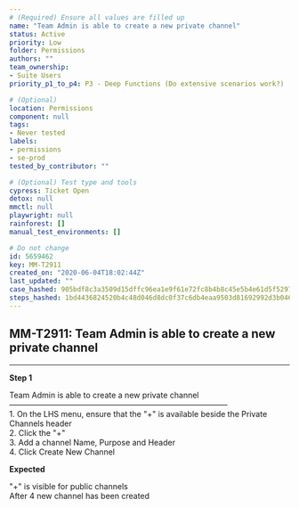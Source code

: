 ```yaml
---
# (Required) Ensure all values are filled up
name: "Team Admin is able to create a new private channel"
status: Active
priority: Low
folder: Permissions
authors: ""
team_ownership:
- Suite Users
priority_p1_to_p4: P3 - Deep Functions (Do extensive scenarios work?)

# (Optional)
location: Permissions
component: null
tags:
- Never tested
labels:
- permissions
- se-prod
tested_by_contributor: ""

# (Optional) Test type and tools
cypress: Ticket Open
detox: null
mmctl: null
playwright: null
rainforest: []
manual_test_environments: []

# Do not change
id: 5659462
key: MM-T2911
created_on: "2020-06-04T18:02:44Z"
last_updated: ""
case_hashed: 905bdf8c3a3509d15dffc96ea1e9f61e72fc8b4b8c45e5b4e61d5f529725aa8fee19a8156f0c164248b33f904923de37
steps_hashed: 1bd4436824520b4c48d046d8dc0f37c6db4eaa9503d81692992d3b046698e356b5441b9dd0b93a8d131a4dbae1261578
---
```


<!-- (Auto-generated) Based on frontmatter's "key" and "name" -->

## MM-T2911: Team Admin is able to create a new private channel

---

**Step 1**

Team Admin is able to create a new private channel\
————————————————————————————\
1\. On the LHS menu, ensure that the "+" is available beside the Private Channels header\
2\. Click the "+"\
3\. Add a channel Name, Purpose and Header\
4\. Click Create New Channel

**Expected**

"+" is visible for public channels\
After 4 new channel has been created
